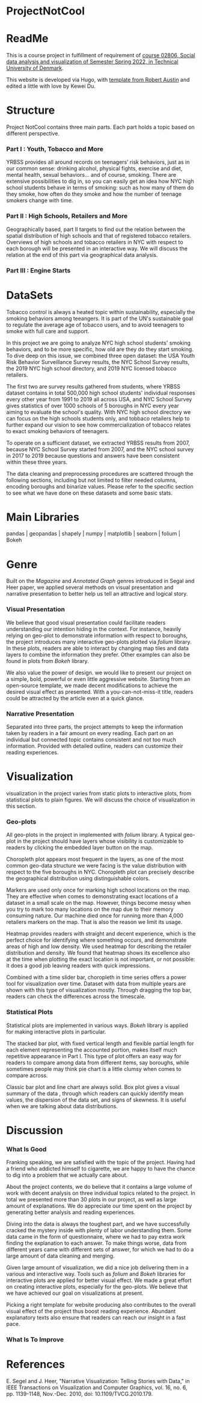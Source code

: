 # ProjectNotCool

# ReadMe
This is a course project in fulfillment of requirement of [course 02806, Social data analysis and visualization of Semester Spring 2022, in Technical University of Denmark](https://github.com/suneman/socialdata2022/wiki).

This website is developed via Hugo, with [template from Robert Austin](https://github.com/zerostaticthemes/hugo-winston-theme) and edited a little with love by Kewei Du.

# Structure
Project NotCool contains three main parts. Each part holds a topic based on different perspective.

### Part I : Youth, Tobacco and More
YRBSS provides all around records on teenagers’ risk behaviors, just as in our common sense: drinking alcohol, physical fights, exercise and diet, mental health, sexual behaviors… and of course, smoking.  There are extensive possibilities to dig in, so you can easily get an idea how NYC high school students behave in terms of smoking: such as how many of them do they smoke, how often do they smoke and how the number of teenage smokers change with time.

### Part II : High Schools, Retailers and More
Geographically based, part II targets to find out the relation between the spatial distribution of high schools and that of registered tobacco retailers. Overviews of high schools and tobacco retailers in NYC with respect to each borough will be presented in an interactive way. We will discuss the relation at the end of this part via geographical data analysis.

### Part III : Engine Starts


# DataSets
Tobacco control is always a heated topic within sustainability, especially the smoking behaviors among teeangers. It is part of the UN's sustainable goal to regulate the average age of tobacco users, and to avoid teenagers to smoke with full care and support.

In this project we are going to analyze NYC high school students' smoking behaviors, and to be more specific, how old are they do they start smoking. To dive deep on this issue, we combined three open dataset: the USA Youth Risk Behavior Surveillance Survey results, the NYC School Survey results, the 2019 NYC high school directory, and 2019 NYC licensed tobacco retailers.

The first two are survey results gathered from students, where YRBSS dataset contains in total 500,000 high school students' individual responses every other year from 1991 to 2019 all across USA, and NYC School Survey gives statistics of over 1000 schools of 5 boroughs in NYC every year aiming to evaluate the school's quality. With NYC high school directory we can focus on the high schools students only, and tobbaco retailers help to further expand our vision to see how commercialization of tobacco relates to exact smoking behaviors of teenagers.

To operate on a sufficient dataset, we extracted YRBSS results from 2007, because NYC School Survey started from 2007, and the NYC school survey in 2017 to 2019 because questions and answers have been consistent within these three years.

The data cleaning and preprocessing procedures are scattered through the following sections, including but not limited to filter needed columns, encoding boroughs and binarize values. Please refer to the specific section to see what we have done on these datasets and some basic stats.

# Main Libraries
pandas | geopandas | shapely | numpy | matplotlib | seaborn | folium | Bokeh

# Genre
Built on the *Magazine* and *Annotated Graph* genres introduced in Segal and Heer paper, we applied several methods on visual presentation and narrative presentation to better help us tell an attractive and logical story.

### Visual Presentation
We believe that good visual presentation could facilitate readers understanding our intention hiding in the context. For instance, heavily relying on geo-plot to demonstrate information with respect to boroughs, the project introduces many interactive geo-plots plotted via *folium* library. In these plots, readers are able to interact by changing map tiles and data layers to combine the information they prefer. Other examples can also be found in plots from *Bokeh* library.

We also value the power of design. we would like to present our project on a simple, bold, powerful or even little aggressive website. Starting from an open-source template, we made decent modifications to achieve the desired visual effect as presented. With a you-can-not-miss-it title, readers could be attracted by the article even at a quick glance.

### Narrative Presentation
Separated into three parts, the project attempts to keep the information taken by readers in a fair amount on every reading. Each part on an individual but connected topic contains consistent and not too much information. Provided with detailed outline, readers can customize their reading experiences.

# Visualization
visualization in the project varies from static plots to interactive plots, from statistical plots to plain figures. We will discuss the choice of visualization in this section.

### Geo-plots
All geo-plots in the project in implemented with *folium* library. A typical geo-plot in the project should have layers whose visibility is customizable to readers by clicking the embedded layer button on the map.

Choropleth plot appears most frequent in the layers, as one of the most common geo-data structure we were facing is the value distribution with respect to the five boroughs in NYC. Choropleth plot can precisely describe the geographical distribution using distinguishable colors.

Markers are used only once for marking high school locations on the map. They are effective when comes to demonstrating exact locations of a dataset in a small scale on the map. However, things become messy when you try to mark too many locations on the map due to their memory consuming nature. Our machine died once for running more than 4,000 retailers markers on the map. That is also the reason we limit its usage.

Heatmap provides readers with straight and decent experience, which is the perfect choice for identifying where something occurs, and demonstrate areas of high and low density. We used heatmap for describing the retailer distribution and density. We found that heatmap shows its excellence also at the time when plotting the exact location is not important, or not possible: it does a good job leaving readers with quick impressions.

Combined with a time slider bar, choropleth in time series offers a power tool for visualization over time. Dataset with data from multiple years are shown with this type of visualization mostly. Through dragging the top bar, readers can check the differences across the timescale.

### Statistical Plots
Statistical plots are implemented in various ways. *Bokeh* library is applied for making interactive plots in particular.

The stacked bar plot, with fixed vertical length and flexible partial length for each element representing the accounted portion, makes itself much repetitive appearance in Part I. This type of plot offers an easy way for readers to compare among data from different items, say boroughs, while sometimes people may think pie chart is a little clumsy when comes to compare across.

Classic bar plot and line chart are always solid. Box plot gives a visual summary of the data , through which readers can quickly identify mean values, the dispersion of the data set, and signs of skewness. It is useful when we are talking about data distributions.

# Discussion
### What Is Good
Franking speaking, we are satisfied with the topic of the project. Having had a friend who addicted himself to cigarette, we are happy to have the chance to dig into a problem that we actually care about.

About the project contents, we do believe that it contains a large volume of work with decent analysis on three individual topics related to the project. In total we presented more than 30 plots in our project, as well as large amount of explanations. We do appreciate our time spent on the project by generating better analysis and reading experiences.

Diving into the data is always the toughest part, and we have successfully cracked the mystery inside with plenty of labor understanding them. Some data came in the form of questionnaire, where we had to pay extra work finding the explanation to each answer. To make things worse, data from different years came with different sets of answer, for which we had to do a large amount of data cleaning and merging.

Given large amount of visualization, we did a nice job delivering them in a various and interactive way. Tools such as *folium* and *Bokeh* libraries for interactive plots are applied for better visual effect. We made a great effort on creating interactive plots, especially for the geo-plots. We believe that we have achieved
our goal on visualizations at present.

Picking a right template for website producing also contributes to the overall visual effect of the project thus boost reading experience. Abundant explanatory texts also ensure that readers can reach our insight in a fast pace.

### What Is To Improve


# References
E. Segel and J. Heer, "Narrative Visualization: Telling Stories with Data," in IEEE Transactions on Visualization and Computer Graphics, vol. 16, no. 6, pp. 1139-1148, Nov.-Dec. 2010, doi: 10.1109/TVCG.2010.179.
